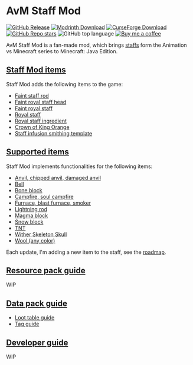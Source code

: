 # AvM Staff Mod

[![GitHub Release](https://img.shields.io/github/v/release/opekope2/StaffMod?include_prereleases&style=flat&logo=github&label=Download%20form%20GitHub)](https://github.com/opekope2/StaffMod/releases)
[![Modrinth Download](https://img.shields.io/modrinth/v/avm-staff?style=flat&logo=modrinth&label=Download%20from%20Modrinth)](https://modrinth.com/mod/avm-staff/versions)
[![CurseForge Download](https://img.shields.io/curseforge/v/955392?style=flat&logo=curseforge&label=Download%20from%20CurseForge)](https://www.curseforge.com/minecraft/mc-mods/avm-staff/files)
[![GitHub Repo stars](https://img.shields.io/github/stars/opekope2/StaffMod?style=flat&label=%E2%AD%90%20GitHub%20stars&color=ffff00)](https://github.com/opekope2/StaffMod/stargazers)
![GitHub top language](https://img.shields.io/github/languages/top/opekope2/StaffMod?style=flat&logo=kotlin&color=7f52ff)
[![Buy me a coffee](https://img.shields.io/badge/Buy_me_a_coffee-Ko--fi-f16061?style=flat&logo=ko-fi)](https://ko-fi.com/opekope2)

AvM Staff Mod is a fan-made mod, which brings [staffs](https://animatorvsanimation.fandom.com/wiki/Staffs) form the Animation vs Minecraft series to Minecraft: Java Edition.

## [Staff Mod items](items.md)

Staff Mod adds the following items to the game:

* [Faint staff rod](items.md#faint-staff-rod)
* [Faint royal staff head](items.md#faint-royal-staff-head)
* [Faint royal staff](items.md#faint-royal-staff)
* [Royal staff](items.md#royal-staff)
* [Royal staff ingredient](items.md#royal-staff-ingredient)
* [Crown of King Orange](items.md#crown-of-king-orange)
* [Staff infusion smithing template](items.md#staff-infusion-smithing-template)

## [Supported items](staff.md)

Staff Mod implements functionalities for the following items:

* [Anvil, chipped anvil, damaged anvil](staff.md#anvil-chipped-anvil-damaged-anvil)
* [Bell](staff.md#bell)
* [Bone block](staff.md#bone-block)
* [Campfire, soul campfire](staff.md#campfire-soul-campfire)
* [Furnace, blast furnace, smoker](staff.md#furnace-blast-furnace-smoker)
* [Lightning rod](staff.md#lightning-rod)
* [Magma block](staff.md#magma-block)
* [Snow block](staff.md#snow-block)
* [TNT](staff.md#tnt)
* [Wither Skeleton Skull](staff.md#wither-skeleton-skull)
* [Wool (any color)](staff.md#wool-any-color)

Each update, I'm adding a new item to the staff, see the [roadmap](https://github.com/opekope2/StaffMod/discussions/31).

## [Resource pack guide](resources.md)

WIP

## [Data pack guide](data.md)

* [Loot table guide](data.md#loot-tables)
* [Tag guide](data.md#tags)

## [Developer guide](developers.md)

WIP
